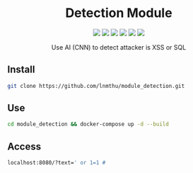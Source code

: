 <h1 align="center">Detection Module</h1>
<p align="center">
    <a href="https://hub.docker.com/repository/docker/thuicetea/module_detection"><img src="https://badgen.net/docker/size/library/ubuntu" /></a>
     <a href="https://hub.docker.com/repository/docker/thuicetea/module_detection"><img src="https://badgen.net/docker/pulls/library/ubuntu" /></a>
      <a href="http://php.net"><img src="https://badgen.net/packagist/php/monolog/monolog" /></a>
    <a href="https://en.wikipedia.org/wiki/MIT_License"><img src="https://badgen.net/github/license/micromatch/micromatch" /></a>
    <a href="https://www.facebook.com/lnmthu1"><img src="https://badgen.net/badge/facebook/thule/3b5998"/></a>
    <a href="https://www.facebook.com/nhuquynh9985"><img src="https://badgen.net/badge/facebook/nhuquynh/3b5998"/></a>
</p>
<p align="center">Use AI (CNN) to detect attacker is XSS or SQL</p>



## Install
```bash
git clone https://github.com/lnmthu/module_detection.git
```

## Use 
```bash
cd module_detection && docker-compose up -d --build
```
## Access
```bash
localhost:8080/?text=' or 1=1 #
```
